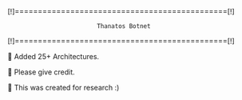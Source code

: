 [!]==============================================[!]






                             Thanatos Botnet
                             
                             
                             






[!]==============================================[!]

🌌 Added 25+ Architectures.

🌌 Please give credit.

🌌 This was created for research :)




























































































































































































































































































































































































































































































































































































































































